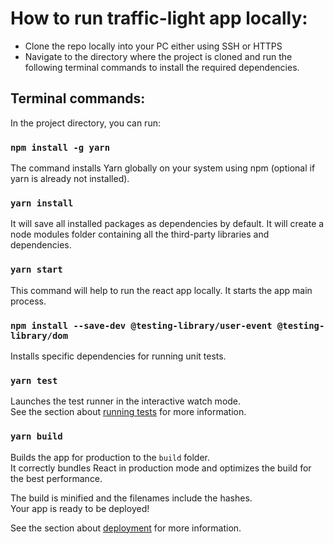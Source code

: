 # How to run traffic-light app locally:

* Clone the repo locally into your PC either using SSH or HTTPS
* Navigate to the directory where the project is cloned and run the following terminal commands to install the required dependencies.

## Terminal commands:

In the project directory, you can run:

### `npm install -g yarn`

The command installs Yarn globally on your system using npm (optional if yarn is already not installed).

### `yarn install`

It will save all installed packages as dependencies by default. It will create a node modules folder containing all the third-party libraries and dependencies.

### `yarn start`

This command will help to run the react app locally. It starts the app main process.

### `npm install --save-dev @testing-library/user-event @testing-library/dom`

Installs specific dependencies for running unit tests.

### `yarn test`

Launches the test runner in the interactive watch mode.\
See the section about [running tests](https://facebook.github.io/create-react-app/docs/running-tests) for more information.

### `yarn build`

Builds the app for production to the `build` folder.\
It correctly bundles React in production mode and optimizes the build for the best performance.

The build is minified and the filenames include the hashes.\
Your app is ready to be deployed!

See the section about [deployment](https://facebook.github.io/create-react-app/docs/deployment) for more information.
